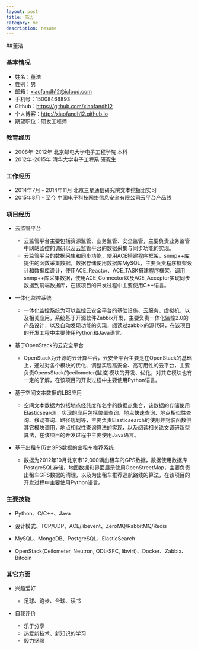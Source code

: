 ```yaml
---
layout: post
title: 简历
category: me
description: resume
---
```


##董浩
### 基本情况
* 姓名：董浩
* 性别：男
* 邮箱：xiaofandh12@icloud.com
* 手机号：15008466893
* Github：https://github.com/xiaofandh12
* 个人博客：http://xiaofandh12.github.io
* 期望职位：研发工程师

### 教育经历
* 2008年-2012年 北京邮电大学电子工程学院 本科
* 2012年-2015年 清华大学电子工程系 研究生

### 工作经历
* 2014年7月 - 2014年11月 北京三星通信研究院文本挖掘组实习
* 2015年8月 - 至今 中国电子科技网络信息安全有限公司云平台产品线

### 项目经历
* 云监管平台
	* 云监管平台主要包括资源监管、业务监管、安全监管，主要负责业务监管中网站监控的调研以及云监管平台的数据采集与同步功能的实现。
	* 云监管平台的数据采集和同步功能，使用ACE搭建程序框架，snmp++库提供的函数采集数据，数据存储使用数据库MySQL，主要负责程序框架设计和数据库设计，使用ACE_Reactor、ACE_TASK搭建程序框架，调用snmp++库采集数据，使用ACE_Connector以及ACE_Acceptor实现同步数据到前端数据库，在该项目的开发过程中主要使用C++语言。

* 一体化监控系统
	* 一体化监控系统为可以监控云安全平台的基础设施、云服务、虚拟机、以及相关应用，系统基于开源软件Zabbix开发，主要负责一体化监控2.0的产品设计，以及自动发现功能的实现，阅读过zabbix的源代码，在该项目的开发工程中主要使用Python和Java语言。

* 基于OpenStack的云安全平台
	* OpenStack为开源的云计算平台，云安全平台主要是在OpenStack的基础上，通过对各个模块的优化、调整实现高安全、高可用性的云平台，主要负责OpensStack的ceilometer(监控)模块的开发、优化，对其它模块也有一定的了解，在该项目的开发过程中主要使用Python语言。

* 基于空间文本数据的LBS应用
	* 空间文本数据为包括地点经纬度和名字的数据点集合，该数据的存储使用Elasticsearch，实现的应用包括位置查询、地点快速查询、地点相似性查询、移动查询、路径规划等，主要负责Elasticsearch的使用并封装函数供其它模块调用，地点相似性查询算法的实现，以及阅读相关论文调研新型算法，在该项目的开发过程中主要使用Java语言。

* 基于出租车历史GPS数据的出租车推荐系统
	* 数据为2012年10月北京市12,000辆出租车的GPS数据，数据使用数据库PostgreSQL存储，地图数据和界面展示使用OpenStreetMap，主要负责出租车GPS数据的清理，以及为出租车推荐巡航路线的算法，在该项目的开发过程中主要使用Python语言。
	
### 主要技能
* Python、C/C++、Java
    
* 设计模式、TCP/UDP、ACE/libevent、ZeroMQ/RabbitMQ/Redis
    
* MySQL、MongoDB、PostgreSQL、ElasticSearch

* OpenStack(Ceilometer, Neutron, ODL-SFC, libvirt)、Docker、Zabbix、Bitcoin

### 其它方面
* 兴趣爱好
    * 足球、跑步、台球、读书

* 自我评价
    * 乐于分享
    * 热爱新技术、新知识的学习
    * 毅力坚强
